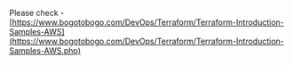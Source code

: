 Please check - [https://www.bogotobogo.com/DevOps/Terraform/Terraform-Introduction-Samples-AWS](https://www.bogotobogo.com/DevOps/Terraform/Terraform-Introduction-Samples-AWS.php)
